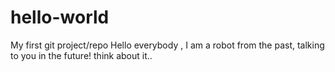 # hello-world
My first git project/repo
Hello everybody , I am a robot from the past, talking to you in the future! think about it..
